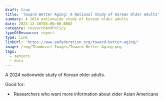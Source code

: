 ```yaml
---
draft: true
title: 'Toward Better Aging: A National Study of Korean Older Adults'
summary: A 2024 nationwide study of Korean older adults
date: 2023-12-20T05:00:00.000Z
category: researchAndPolicy
typeOfResource: report
type: link
linkUrl: 'https://www.aafederation.org/toward-better-aging/'
image: /img/Thumbnail Images/Toward Better Aging.png
tags:
  - seniors
  - data
---
```


A 2024 nationwide study of Korean older adults. 

Good for:

*  Researchers who want more information about older Asian Americans
